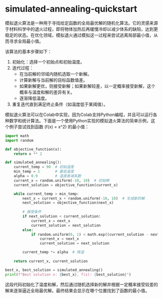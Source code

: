 # simulated-annealing-quickstart

模拟退火算法是一种用于寻找给定函数的全局最优解的随机化算法。它的灵感来源于材料科学中的退火过程，即将物体加热后再缓慢冷却以减少体系的缺陷，达到更稳定的状态。在优化领域，模拟退火通过模拟这一过程来尝试逃离局部最小值，从而寻求全局最小值。

该算法的基本步骤如下：
1. 初始化：选择一个初始点和初始温度。
2. 迭代过程：
   - 在当前解的邻域内随机选取一个新解。
   - 计算新解与当前解的目标函数值差。
   - 如果新解更优，则接受新解；如果新解较差，以一定概率接受新解，这个概率与温度和解的差异有关。
   - 逐渐降低温度。
3. 重复迭代直到满足终止条件（如温度低于某阈值）。

模拟退火算法可以在Colab中实现，因为Colab支持Python编程，并且可以运行各种数学和统计算法。下面是一个使用Python实现的模拟退火算法的简单示例，这个例子尝试找到函数 \(f(x) = x^2\) 的最小值：

```python
import math
import random

def objective_function(x):
    return x ** 2

def simulated_annealing():
    current_temp = 90  # 初始温度
    min_temp = 1       # 最低温度
    alpha = 0.9        # 温度衰减系数
    current_x = random.uniform(-10, 10)  # 初始解
    current_solution = objective_function(current_x)

    while current_temp > min_temp:
        next_x = current_x + random.uniform(-10, 10)  # 生成新的解
        next_solution = objective_function(next_x)
        
        # 接受条件
        if next_solution < current_solution:
            current_x = next_x
            current_solution = next_solution
        else:
            if random.uniform(0, 1) < math.exp((current_solution - next_solution) / current_temp):
                current_x = next_x
                current_solution = next_solution

        current_temp *= alpha  # 降温
        
    return current_x, current_solution

best_x, best_solution = simulated_annealing()
print(f"Best solution x: {best_x}, f(x): {best_solution}")
```

这段代码初始化了温度和解，然后通过随机选择新的解并根据一定概率接受较差的解来逐渐逼近全局最优解。最终结果会显示在哪个位置找到了函数的最小值。
